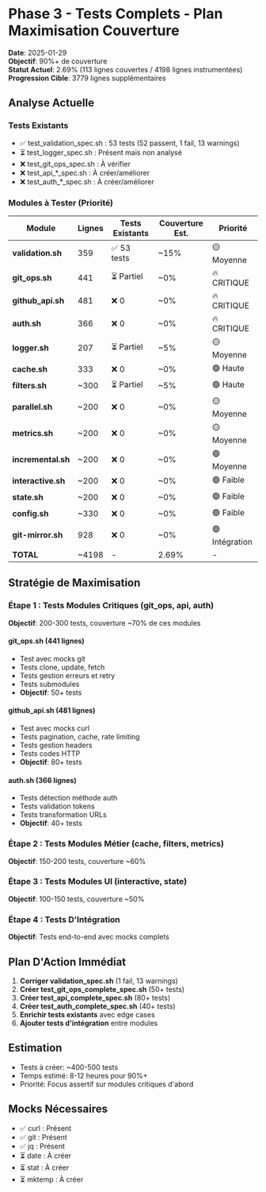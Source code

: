 # Phase 3 - Tests Complets - Plan Maximisation Couverture

**Date**: 2025-01-29  
**Objectif**: 90%+ de couverture  
**Statut Actuel**: 2.69% (113 lignes couvertes / 4198 lignes instrumentées)  
**Progression Cible**: 3779 lignes supplémentaires

## Analyse Actuelle

### Tests Existants
- ✅ test_validation_spec.sh : 53 tests (52 passent, 1 fail, 13 warnings)
- ⏳ test_logger_spec.sh : Présent mais non analysé
- ❌ test_git_ops_spec.sh : À vérifier
- ❌ test_api_*_spec.sh : À créer/améliorer
- ❌ test_auth_*_spec.sh : À créer/améliorer

### Modules à Tester (Priorité)

| Module | Lignes | Tests Existants | Couverture Est. | Priorité |
|--------|--------|-----------------|-----------------|----------|
| **validation.sh** | 359 | ✅ 53 tests | ~15% | 🟡 Moyenne |
| **git_ops.sh** | 441 | ⏳ Partiel | ~0% | 🔥 CRITIQUE |
| **github_api.sh** | 481 | ❌ 0 | ~0% | 🔥 CRITIQUE |
| **auth.sh** | 366 | ❌ 0 | ~0% | 🔥 CRITIQUE |
| **logger.sh** | 207 | ⏳ Partiel | ~5% | 🟡 Moyenne |
| **cache.sh** | 333 | ❌ 0 | ~0% | 🟢 Haute |
| **filters.sh** | ~300 | ⏳ Partiel | ~5% | 🟢 Haute |
| **parallel.sh** | ~200 | ❌ 0 | ~0% | 🟡 Moyenne |
| **metrics.sh** | ~200 | ❌ 0 | ~0% | 🟡 Moyenne |
| **incremental.sh** | ~200 | ❌ 0 | ~0% | 🟢 Moyenne |
| **interactive.sh** | ~200 | ❌ 0 | ~0% | 🟢 Faible |
| **state.sh** | ~200 | ❌ 0 | ~0% | 🟢 Faible |
| **config.sh** | ~330 | ❌ 0 | ~0% | 🟢 Faible |
| **git-mirror.sh** | 928 | ❌ 0 | ~0% | 🟢 Intégration |
| **TOTAL** | ~4198 | - | 2.69% | - |

## Stratégie de Maximisation

### Étape 1 : Tests Modules Critiques (git_ops, api, auth)
**Objectif**: 200-300 tests, couverture ~70% de ces modules

#### git_ops.sh (441 lignes)
- Test avec mocks git
- Tests clone, update, fetch
- Tests gestion erreurs et retry
- Tests submodules
- **Objectif**: 50+ tests

#### github_api.sh (481 lignes)  
- Test avec mocks curl
- Tests pagination, cache, rate limiting
- Tests gestion headers
- Tests codes HTTP
- **Objectif**: 80+ tests

#### auth.sh (366 lignes)
- Tests détection méthode auth
- Tests validation tokens
- Tests transformation URLs
- **Objectif**: 40+ tests

### Étape 2 : Tests Modules Métier (cache, filters, metrics)
**Objectif**: 150-200 tests, couverture ~60%

### Étape 3 : Tests Modules UI (interactive, state)
**Objectif**: 100-150 tests, couverture ~50%

### Étape 4 : Tests D'Intégration
**Objectif**: Tests end-to-end avec mocks complets

## Plan D'Action Immédiat

1. **Corriger validation_spec.sh** (1 fail, 13 warnings)
2. **Créer test_git_ops_complete_spec.sh** (50+ tests)
3. **Créer test_api_complete_spec.sh** (80+ tests)
4. **Créer test_auth_complete_spec.sh** (40+ tests)
5. **Enrichir tests existants** avec edge cases
6. **Ajouter tests d'intégration** entre modules

## Estimation

- Tests à créer: ~400-500 tests
- Temps estimé: 8-12 heures pour 90%+
- Priorité: Focus assertif sur modules critiques d'abord

## Mocks Nécessaires

- ✅ curl : Présent
- ✅ git : Présent
- ✅ jq : Présent
- ⏳ date : À créer
- ⏳ stat : À créer
- ⏳ mktemp : À créer
